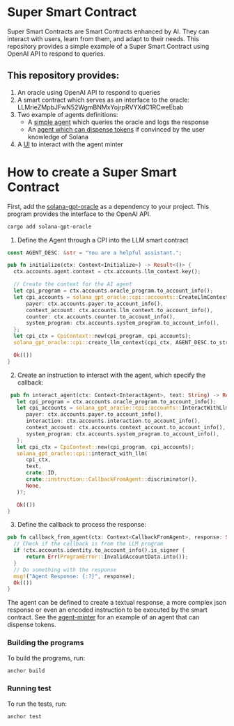 # Super Smart Contract

Super Smart Contracts are Smart Contracts enhanced by AI. They can interact with users, learn from them, and adapt to their needs. This repository provides a simple example of a Super Smart Contract using OpenAI API to respond to queries.


## This repository provides:

1. An oracle using OpenAI API to respond to queries
2. A smart contract which serves as an interface to the oracle: LLMrieZMpbJFwN52WgmBNMxYojrpRVYXdC1RCweEbab
3. Two example of agents definitions:
   - A [simple agent](./programs/simple-agent) which queries the oracle and logs the response
   - An [agent which can dispense tokens](./programs/agent-minter) if convinced by the user knowledge of Solana
4. A [UI](./app) to interact with the agent minter


# How to create a Super Smart Contract

First, add the [solana-gpt-oracle](./programs/solana-gpt-oracle) as a dependency to your project. This program provides the interface to the OpenAI API.

```bash
cargo add solana-gpt-oracle
```

1. Define the Agent through a CPI into the LLM smart contract 

```rust
const AGENT_DESC: &str = "You are a helpful assistant.";

pub fn initialize(ctx: Context<Initialize>) -> Result<()> {
  ctx.accounts.agent.context = ctx.accounts.llm_context.key();

  // Create the context for the AI agent
  let cpi_program = ctx.accounts.oracle_program.to_account_info();
  let cpi_accounts = solana_gpt_oracle::cpi::accounts::CreateLlmContext {
      payer: ctx.accounts.payer.to_account_info(),
      context_account: ctx.accounts.llm_context.to_account_info(),
      counter: ctx.accounts.counter.to_account_info(),
      system_program: ctx.accounts.system_program.to_account_info(),
  };
  let cpi_ctx = CpiContext::new(cpi_program, cpi_accounts);
  solana_gpt_oracle::cpi::create_llm_context(cpi_ctx, AGENT_DESC.to_string())?;

  Ok(())
}
```

2. Create an instruction to interact with the agent, which specify the callback:

```rust
 pub fn interact_agent(ctx: Context<InteractAgent>, text: String) -> Result<()> {
   let cpi_program = ctx.accounts.oracle_program.to_account_info();
   let cpi_accounts = solana_gpt_oracle::cpi::accounts::InteractWithLlm {
      payer: ctx.accounts.payer.to_account_info(),
      interaction: ctx.accounts.interaction.to_account_info(),
      context_account: ctx.accounts.context_account.to_account_info(),
      system_program: ctx.accounts.system_program.to_account_info(),
   };
   let cpi_ctx = CpiContext::new(cpi_program, cpi_accounts);
   solana_gpt_oracle::cpi::interact_with_llm(
      cpi_ctx,
      text,
      crate::ID,
      crate::instruction::CallbackFromAgent::discriminator(),
      None,
   )?;

   Ok(())
}
```

3. Define the callback to process the response:

```rust
pub fn callback_from_agent(ctx: Context<CallbackFromAgent>, response: String) -> Result<()> {
  // Check if the callback is from the LLM program
  if !ctx.accounts.identity.to_account_info().is_signer {
      return Err(ProgramError::InvalidAccountData.into());
  }
  // Do something with the response
  msg!("Agent Response: {:?}", response);
  Ok(())
}
```

The agent can be defined to create a textual response, a more complex json response or even an encoded instruction to be executed by the smart contract. See the [agent-minter](./programs/agent-minter) for an example of an agent that can dispense tokens.

### Building the programs

To build the programs, run:

```bash
anchor build
```

### Running test 

To run the tests, run:

```bash
anchor test
```
